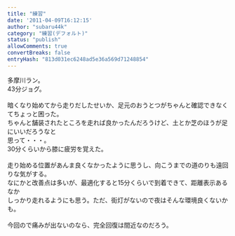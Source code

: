 ```yaml
---
title: "練習"
date: '2011-04-09T16:12:15'
author: "subaru44k"
category: "練習(デフォルト)"
status: "publish"
allowComments: true
convertBreaks: false
entryHash: "813d031ec6248ad5e36a569d71248854"
---
```

多摩川ラン。<br>
43分ジョグ。<br>
<br>
暗くなり始めてから走りだしたせいか、足元のおうとつがちゃんと確認できなくてちょっと困った。<br>
ちゃんと舗装されたところを走れば良かったんだろうけど、土とか芝のほうが足にいいだろうなと<br>
思って・・・。<br>
30分くらいから膝に疲労を覚えた。<br>
<br>
走り始める位置があんま良くなかったように思うし、向こうまでの道のりも遠回りな気がする。<br>
なにかと改善点は多いが、最適化すると15分くらいで到着できて、距離表示あるなか<br>
しっかり走れるようにも思う。ただ、街灯がないので夜はそんな環境良くないかも。<br>
<br>
今回ので痛みが出ないのなら、完全回復は間近なのだろう。

